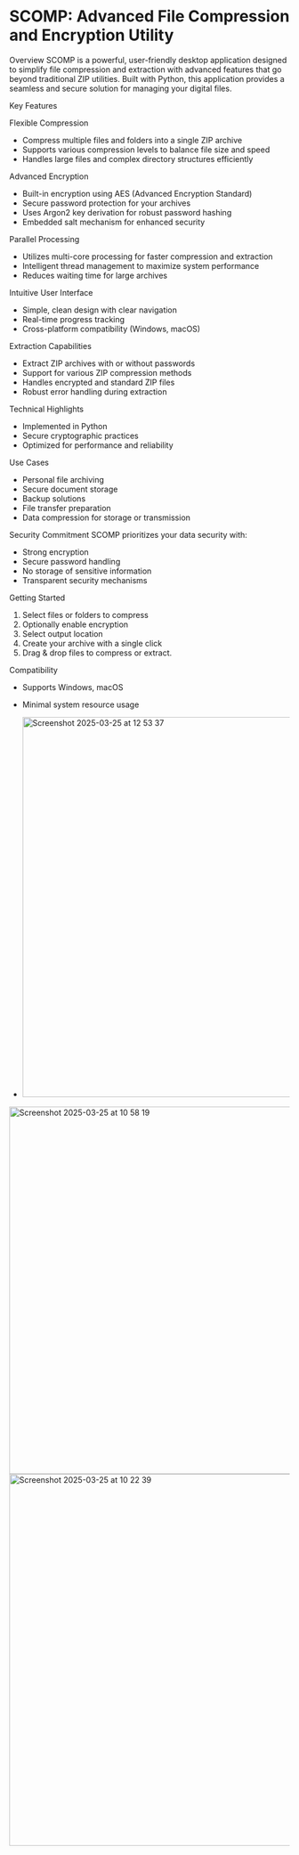 # SCOMP: Advanced File Compression and Encryption Utility
Overview
SCOMP is a powerful, user-friendly desktop application designed to simplify file compression and extraction with advanced features that go beyond traditional ZIP utilities. Built with Python, this application provides a seamless and secure solution for managing your digital files.

Key Features

Flexible Compression
- Compress multiple files and folders into a single ZIP archive
- Supports various compression levels to balance file size and speed
- Handles large files and complex directory structures efficiently

Advanced Encryption
- Built-in encryption using AES (Advanced Encryption Standard)
- Secure password protection for your archives
- Uses Argon2 key derivation for robust password hashing
- Embedded salt mechanism for enhanced security

Parallel Processing
- Utilizes multi-core processing for faster compression and extraction
- Intelligent thread management to maximize system performance
- Reduces waiting time for large archives

Intuitive User Interface
- Simple, clean design with clear navigation
- Real-time progress tracking
- Cross-platform compatibility (Windows, macOS)

Extraction Capabilities
- Extract ZIP archives with or without passwords
- Support for various ZIP compression methods
- Handles encrypted and standard ZIP files
- Robust error handling during extraction

Technical Highlights
- Implemented in Python
- Secure cryptographic practices
- Optimized for performance and reliability

Use Cases
- Personal file archiving
- Secure document storage
- Backup solutions
- File transfer preparation
- Data compression for storage or transmission

Security Commitment
SCOMP prioritizes your data security with:
- Strong encryption
- Secure password handling
- No storage of sensitive information
- Transparent security mechanisms

Getting Started
1. Select files or folders to compress
2. Optionally enable encryption
3. Select output location
4. Create your archive with a single click
5. Drag & drop files to compress or extract.

Compatibility
- Supports Windows, macOS
- Minimal system resource usage

- <img width="683" alt="Screenshot 2025-03-25 at 12 53 37" src="https://github.com/user-attachments/assets/6828bde5-6d93-498e-b1da-6dd740e13bb8" />
<img width="660" alt="Screenshot 2025-03-25 at 10 58 19" src="https://github.com/user-attachments/assets/6aa1fce5-182f-4223-9716-08845d370bd4" />
<img width="668" alt="Screenshot 2025-03-25 at 10 22 39" src="https://github.com/user-attachments/assets/55b5d61c-e3e4-4ec7-8398-266f5da55552" />


